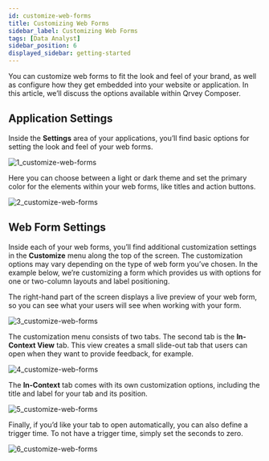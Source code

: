 ```yaml
---
id: customize-web-forms
title: Customizing Web Forms
sidebar_label: Customizing Web Forms
tags: [Data Analyst]
sidebar_position: 6
displayed_sidebar: getting-started
---
```


You can customize web forms to fit the look and feel of your brand, as well as configure how they get embedded into your website or application. In this article, we’ll discuss the options available within Qrvey Composer. 

## Application Settings
Inside the **Settings** area of your applications, you’ll find basic options for setting the look and feel of your web forms. 

![1_customize-web-forms](https://s3.amazonaws.com/cdn.qrvey.com/documentation_assets/ui-docs/web-forms/3.4.1.3_customize-web-forms/1_customize_web-forms-80.png#thumbnail-40)

Here you can choose between a light or dark theme and set the primary color for the elements within your web forms, like titles and action buttons.

![2_customize-web-forms](https://s3.amazonaws.com/cdn.qrvey.com/documentation_assets/ui-docs/web-forms/3.4.1.3_customize-web-forms/2_customize-web-forms.png#thumbnail)


## Web Form Settings
Inside each of your web forms, you’ll find additional customization settings in the **Customize** menu along the top of the screen.  The customization options may vary depending on the type of web form you’ve chosen. In the example below, we’re customizing a form which provides us with options for one or two-column layouts and label positioning. 

The right-hand part of the screen displays a live preview of your web form, so you can see what your users will see when working with your form. 

![3_customize-web-forms](https://s3.amazonaws.com/cdn.qrvey.com/documentation_assets/ui-docs/web-forms/3.4.1.3_customize-web-forms/3_customize-web-forms.png#thumbnail)

The customization menu consists of two tabs. The second tab is the **In-Context View** tab. This view creates a small slide-out tab that users can open when they want to provide feedback, for example. 

![4_customize-web-forms](https://s3.amazonaws.com/cdn.qrvey.com/documentation_assets/ui-docs/web-forms/3.4.1.3_customize-web-forms/4_customize-web-forms.png#thumbnail-80)

The **In-Context** tab comes with its own customization options, including the title and label for your tab and its position. 

![5_customize-web-forms](https://s3.amazonaws.com/cdn.qrvey.com/documentation_assets/ui-docs/web-forms/3.4.1.3_customize-web-forms/5_customize-web-forms.png#thumbnail-60)

Finally, if you’d like your tab to open automatically, you can also define a trigger time.  To not have a trigger time, simply set the seconds to zero. 

![6_customize-web-forms](https://s3.amazonaws.com/cdn.qrvey.com/documentation_assets/ui-docs/web-forms/3.4.1.3_customize-web-forms/6_customize-web-forms.png#thumbnail-60)



